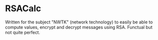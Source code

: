 # RSACalc

Written for the subject "NWTK" (network technology) to easily be able to compute values, encrypt and decrypt messages using RSA.
Functual but not quite perfect.
